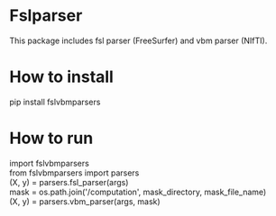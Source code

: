# Fslparser 

This package includes fsl parser (FreeSurfer) and vbm parser (NIfTI). 
# How to install
pip install fslvbmparsers
# How to run
import fslvbmparsers \
from fslvbmparsers import parsers \
(X, y) = parsers.fsl_parser(args) \
mask = os.path.join('/computation', mask_directory, mask_file_name) \
(X, y) = parsers.vbm_parser(args, mask)